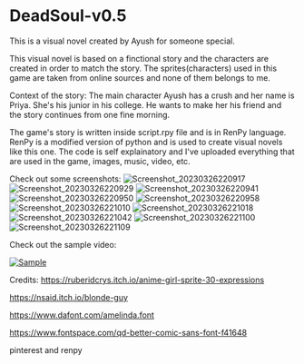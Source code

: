 # DeadSoul-v0.5
This is a visual novel created by Ayush for someone special.

This visual novel is based on a finctional story and the characters are created in order to match the story. The sprites(characters) used in this game are taken from online sources and none of them belongs to me.

Context of the story:
The main character Ayush has a crush and her name is Priya. She's his junior in his college. He wants to make her his friend and the story continues from one fine morning.

The game's story is written inside script.rpy file and is in RenPy language. RenPy is a modified version of python and is used to create visual novels like this one.
The code is self explainatory and I've uploaded everything that are used in the game, images, music, video, etc.

Check out some screenshots:
![Screenshot_20230326220917](https://user-images.githubusercontent.com/119154806/227793141-04e1c294-1915-40a5-b507-2587338d6598.png)
![Screenshot_20230326220929](https://user-images.githubusercontent.com/119154806/227793144-93247901-192b-4a63-9d31-54d638aea0b0.png)
![Screenshot_20230326220941](https://user-images.githubusercontent.com/119154806/227793148-a0a916bb-e0c0-438b-8488-1c2c1fd4e300.png)
![Screenshot_20230326220950](https://user-images.githubusercontent.com/119154806/227793153-df501681-4122-4493-acba-72a4a041647c.png)
![Screenshot_20230326220958](https://user-images.githubusercontent.com/119154806/227793183-5546ed1d-fa65-4340-87e3-c71d2e66350d.png)
![Screenshot_20230326221010](https://user-images.githubusercontent.com/119154806/227793190-8cd5f681-0fb1-4b37-bdfb-a73499713be1.png)
![Screenshot_20230326221018](https://user-images.githubusercontent.com/119154806/227793197-0b5da5f1-e876-45af-8b7c-b8553d60840a.png)
![Screenshot_20230326221042](https://user-images.githubusercontent.com/119154806/227793200-f693e6a6-77e1-4c88-b72a-91ddca25a035.png)
![Screenshot_20230326221100](https://user-images.githubusercontent.com/119154806/227793205-d0f3a8cc-6283-4b5a-829d-73c32b251867.png)
![Screenshot_20230326221109](https://user-images.githubusercontent.com/119154806/227793211-c9c21abf-baf1-4348-b0c7-462ffa64bad2.png)

Check out the sample video:

[![Sample](https://user-images.githubusercontent.com/119154806/218260002-71dae93d-51ed-40db-9b00-dba0364451df.png)](https://youtu.be/EAWY6e_GMes "DeadSoul v0.5 - A visual novel game")

Credits:
https://ruberidcrys.itch.io/anime-girl-sprite-30-expressions

https://nsaid.itch.io/blonde-guy

https://www.dafont.com/amelinda.font

https://www.fontspace.com/qd-better-comic-sans-font-f41648

pinterest and renpy
